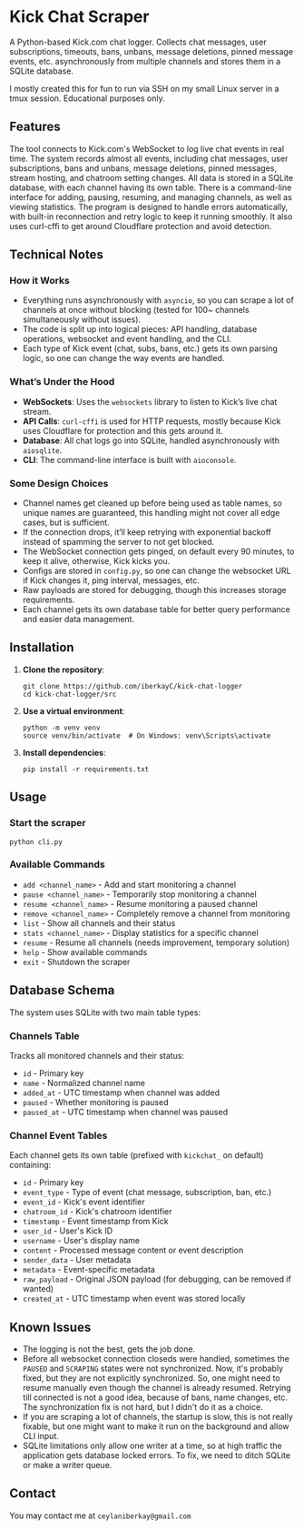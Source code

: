 # Kick Chat Scraper

A Python-based Kick.com chat logger. Collects chat messages, user subscriptions, timeouts, bans, unbans, message deletions, pinned message events, etc. asynchronously from multiple channels and stores them in a SQLite database.

I mostly created this for fun to run via SSH on my small Linux server in a tmux session. Educational purposes only. 

## Features

The tool connects to Kick.com's WebSocket to log live chat events in real time. The system records almost all events, including chat messages, user subscriptions, bans and unbans, message deletions, pinned messages, stream hosting, and chatroom setting changes. All data is stored in a SQLite database, with each channel having its own table. There is a command-line interface for adding, pausing, resuming, and managing channels, as well as viewing statistics. The program is designed to handle errors automatically, with built-in reconnection and retry logic to keep it running smoothly. It also uses curl-cffi to get around Cloudflare protection and avoid detection.

## Technical Notes

### How it Works
- Everything runs asynchronously with `asyncio`, so you can scrape a lot of channels at once without blocking (tested for 100~ channels simultaneously without issues).
- The code is split up into logical pieces: API handling, database operations, websocket and event handling, and the CLI.
- Each type of Kick event (chat, subs, bans, etc.) gets its own parsing logic, so one can change the way events are handled.

### What’s Under the Hood
- **WebSockets**: Uses the `websockets` library to listen to Kick’s live chat stream.
- **API Calls**: `curl-cffi` is used for HTTP requests, mostly because Kick uses Cloudflare for protection and this gets around it.
- **Database**: All chat logs go into SQLite, handled asynchronously with `aiosqlite`.
- **CLI**: The command-line interface is built with `aioconsole`.

### Some Design Choices
- Channel names get cleaned up before being used as table names, so unique names are guaranteed, this handling might not cover all edge cases, but is sufficient.
- If the connection drops, it’ll keep retrying with exponential backoff instead of spamming the server to not get blocked.
- The WebSocket connection gets pinged, on default every 90 minutes, to keep it alive, otherwise, Kick kicks you.
- Configs are stored in `config.py`, so one can change the websocket URL if Kick changes it, ping interval, messages, etc.
- Raw payloads are stored for debugging, though this increases storage requirements.
- Each channel gets its own database table for better query performance and easier data management.

## Installation

1. **Clone the repository**:
   ```
   git clone https://github.com/iberkayC/kick-chat-logger
   cd kick-chat-logger/src
   ```

2. **Use a virtual environment**:
   ```
   python -m venv venv
   source venv/bin/activate  # On Windows: venv\Scripts\activate
   ```

3. **Install dependencies**:
   ```
   pip install -r requirements.txt
   ```

## Usage

### Start the scraper
```
python cli.py
```

### Available Commands
- `add <channel_name>` - Add and start monitoring a channel
- `pause <channel_name>` - Temporarily stop monitoring a channel
- `resume <channel_name>` - Resume monitoring a paused channel
- `remove <channel_name>` - Completely remove a channel from monitoring
- `list` - Show all channels and their status
- `stats <channel_name>` - Display statistics for a specific channel
- `resume` - Resume all channels (needs improvement, temporary solution)
- `help` - Show available commands
- `exit` - Shutdown the scraper

## Database Schema

The system uses SQLite with two main table types:

### Channels Table
Tracks all monitored channels and their status:
- `id` - Primary key
- `name` - Normalized channel name
- `added_at` - UTC timestamp when channel was added
- `paused` - Whether monitoring is paused
- `paused_at` - UTC timestamp when channel was paused

### Channel Event Tables
Each channel gets its own table (prefixed with `kickchat_` on default) containing:
- `id` - Primary key
- `event_type` - Type of event (chat message, subscription, ban, etc.)
- `event_id` - Kick's event identifier
- `chatroom_id` - Kick's chatroom identifier
- `timestamp` - Event timestamp from Kick
- `user_id` - User's Kick ID
- `username` - User's display name
- `content` - Processed message content or event description
- `sender_data` - User metadata
- `metadata` - Event-specific metadata
- `raw_payload` - Original JSON payload (for debugging, can be removed if wanted)
- `created_at` - UTC timestamp when event was stored locally

## Known Issues

- The logging is not the best, gets the job done.
- Before all websocket connection closeds were handled, sometimes the `PAUSED` and `SCRAPING` states were not synchronized. Now, it's probably fixed, but they are not explicitly synchronized. So, one might need to resume manually even though the channel is already resumed. Retrying till connected is not a good idea, because of bans, name changes, etc. The synchronization fix is not hard, but I didn't do it as a choice.
- If you are scraping a lot of channels, the startup is slow, this is not really fixable, but one might want to make it run on the background and allow CLI input.
- SQLite limitations only allow one writer at a time, so at high traffic the application gets database locked errors. To fix, we need to ditch SQLite or make a writer queue.

## Contact

You may contact me at `ceylaniberkay@gmail.com`
